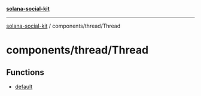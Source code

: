 [**solana-social-kit**](../../../README.md)

***

[solana-social-kit](../../../README.md) / components/thread/Thread

# components/thread/Thread

## Functions

- [default](functions/default.md)
